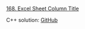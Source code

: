 [168. Excel Sheet Column Title](https://leetcode.com/problems/excel-sheet-column-title/)

C++ solution: [GitHub](https://github.com/CeydaSerttas/Leetcode-Solutions/blob/main/Problems/168-excel-sheet-column-title/168-excel-sheet-column-title.cpp)
